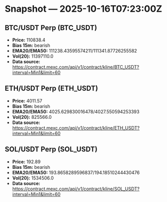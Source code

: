 # Snapshot — 2025-10-16T07:23:00Z

## BTC/USDT Perp (BTC_USDT)
- **Price:** 110838.4
- **Bias 15m:** bearish
- **EMA20/EMA50:** 111238.43595574211/111341.87726255582
- **Vol(20):** 11397110.0
- **Data source:** https://contract.mexc.com/api/v1/contract/kline/BTC_USDT?interval=Min1&limit=60

## ETH/USDT Perp (ETH_USDT)
- **Price:** 4011.57
- **Bias 15m:** bearish
- **EMA20/EMA50:** 4025.629830016478/4027.550594253393
- **Vol(20):** 825566.0
- **Data source:** https://contract.mexc.com/api/v1/contract/kline/ETH_USDT?interval=Min1&limit=60

## SOL/USDT Perp (SOL_USDT)
- **Price:** 192.89
- **Bias 15m:** bearish
- **EMA20/EMA50:** 193.8658289596837/194.18510244430476
- **Vol(20):** 1534506.0
- **Data source:** https://contract.mexc.com/api/v1/contract/kline/SOL_USDT?interval=Min1&limit=60
